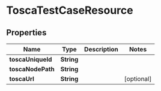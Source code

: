 
# ToscaTestCaseResource

## Properties
Name | Type | Description | Notes
------------ | ------------- | ------------- | -------------
**toscaUniqueId** | **String** |  | 
**toscaNodePath** | **String** |  | 
**toscaUrl** | **String** |  |  [optional]




